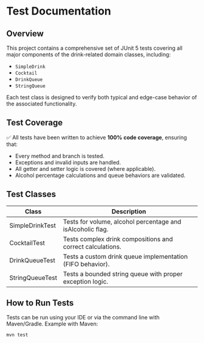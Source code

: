 # Test Documentation

## Overview

This project contains a comprehensive set of JUnit 5 tests covering all major components of the drink-related domain classes, including:

- `SimpleDrink`
- `Cocktail`
- `DrinkQueue`
- `StringQueue`

Each test class is designed to verify both typical and edge-case behavior of the associated functionality.

## Test Coverage

✅ All tests have been written to achieve **100% code coverage**, ensuring that:

- Every method and branch is tested.
- Exceptions and invalid inputs are handled.
- All getter and setter logic is covered (where applicable).
- Alcohol percentage calculations and queue behaviors are validated.

## Test Classes

| Class          | Description                                                |
|----------------|------------------------------------------------------------|
| SimpleDrinkTest| Tests for volume, alcohol percentage and isAlcoholic flag. |
| CocktailTest   | Tests complex drink compositions and correct calculations. |
| DrinkQueueTest | Tests a custom drink queue implementation (FIFO behavior). |
| StringQueueTest| Tests a bounded string queue with proper exception logic.  |

## How to Run Tests

Tests can be run using your IDE or via the command line with Maven/Gradle. Example with Maven:

```bash
mvn test
